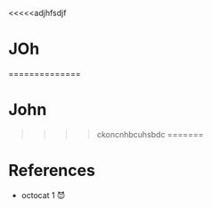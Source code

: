 <<<<<adjhfsdjf

 # JOh
 ==============

 # John
 >>>>
> >>>ckoncnhbcuhsbdc
=======
# References

* octocat 1 😈
